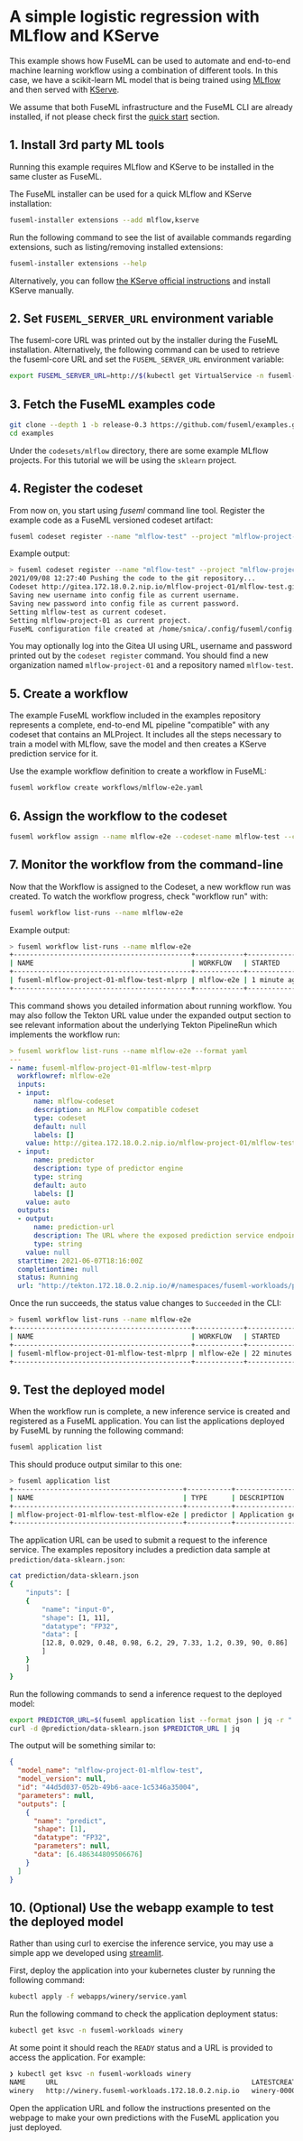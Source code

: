 # A simple logistic regression with MLflow and KServe

This example shows how FuseML can be used to automate and end-to-end machine learning workflow using
a combination of different tools. In this case, we have a scikit-learn ML model that is being trained
using [MLflow](https://mlflow.org/) and then served with [KServe](https://github.com/kserve/kserve).

We assume that both FuseML infrastructure and the FuseML CLI are already installed, if not please
check first the [quick start](../quickstart.md) section.

## 1. Install 3rd party ML tools

Running this example requires MLflow and KServe to be installed in the same cluster as FuseML.

The FuseML installer can be used for a quick MLflow and KServe installation:

```bash
fuseml-installer extensions --add mlflow,kserve
```

Run the following command to see the list of available commands regarding extensions,
such as listing/removing installed extensions:

```bash
fuseml-installer extensions --help
```

Alternatively, you can follow [the KServe official instructions](https://github.com/kserve/kserve#readme)
and install KServe manually.

## 2. Set `FUSEML_SERVER_URL` environment variable

The fuseml-core URL was printed out by the installer during the FuseML installation. Alternatively, the
following command can be used to retrieve the fuseml-core URL and set the `FUSEML_SERVER_URL` environment variable:

```bash
export FUSEML_SERVER_URL=http://$(kubectl get VirtualService -n fuseml-core fuseml-core -o jsonpath="{.spec.hosts[0]}")
```

## 3. Fetch the FuseML examples code

```bash
git clone --depth 1 -b release-0.3 https://github.com/fuseml/examples.git
cd examples
```

Under the `codesets/mlflow` directory, there are some example MLflow projects. For this tutorial we will be using the
`sklearn` project.

## 4. Register the codeset

From now on, you start using _fuseml_ command line tool. Register the example code as a FuseML versioned codeset artifact:

```bash
fuseml codeset register --name "mlflow-test" --project "mlflow-project-01" codesets/mlflow/sklearn
```

Example output:

```bash
> fuseml codeset register --name "mlflow-test" --project "mlflow-project-01" codesets/mlflow/sklearn
2021/09/08 12:27:40 Pushing the code to the git repository...
Codeset http://gitea.172.18.0.2.nip.io/mlflow-project-01/mlflow-test.git successfully registered
Saving new username into config file as current username.
Saving new password into config file as current password.
Setting mlflow-test as current codeset.
Setting mlflow-project-01 as current project.
FuseML configuration file created at /home/snica/.config/fuseml/config.yaml
```

You may optionally log into the Gitea UI using URL, username and password printed out by the `codeset register` command. You should find a new organization named `mlflow-project-01` and a repository named `mlflow-test`.

## 5. Create a workflow

The example FuseML workflow included in the examples repository represents a complete, end-to-end ML pipeline "compatible" with any codeset that contains an MLProject. It includes all the steps necessary to train a model with MLflow, save the model and then creates a KServe prediction service for it.

Use the example workflow definition to create a workflow in FuseML:

```bash
fuseml workflow create workflows/mlflow-e2e.yaml
```

## 6. Assign the workflow to the codeset

```bash
fuseml workflow assign --name mlflow-e2e --codeset-name mlflow-test --codeset-project mlflow-project-01
```

## 7. Monitor the workflow from the command-line

Now that the Workflow is assigned to the Codeset, a new workflow run was created. To watch the workflow progress, check "workflow run" with:

```bash
fuseml workflow list-runs --name mlflow-e2e
```

Example output:

```bash
> fuseml workflow list-runs --name mlflow-e2e
+--------------------------------------------+------------+--------------+----------+---------+
| NAME                                       | WORKFLOW   | STARTED      | DURATION | STATUS  |
+--------------------------------------------+------------+--------------+----------+---------+
| fuseml-mlflow-project-01-mlflow-test-mlprp | mlflow-e2e | 1 minute ago | ---      | Running |
+--------------------------------------------+------------+--------------+----------+---------+
```

This command shows you detailed information about running workflow. You may also follow the Tekton URL value under the expanded output section to see relevant information about the underlying Tekton PipelineRun which implements the workflow run:

```yaml
> fuseml workflow list-runs --name mlflow-e2e --format yaml
---
- name: fuseml-mlflow-project-01-mlflow-test-mlprp
  workflowref: mlflow-e2e
  inputs:
  - input:
      name: mlflow-codeset
      description: an MLFlow compatible codeset
      type: codeset
      default: null
      labels: []
    value: http://gitea.172.18.0.2.nip.io/mlflow-project-01/mlflow-test.git:main
  - input:
      name: predictor
      description: type of predictor engine
      type: string
      default: auto
      labels: []
    value: auto
  outputs:
  - output:
      name: prediction-url
      description: The URL where the exposed prediction service endpoint can be contacted to run predictions.
      type: string
    value: null
  starttime: 2021-06-07T18:16:00Z
  completiontime: null
  status: Running
  url: "http://tekton.172.18.0.2.nip.io/#/namespaces/fuseml-workloads/pipelineruns/fuseml-mlflow-project-01-mlflow-test-mlprp"
```

Once the run succeeds, the status value changes to `Succeeded` in the CLI:

```bash
> fuseml workflow list-runs --name mlflow-e2e
+--------------------------------------------+------------+----------------+------------+-----------+
| NAME                                       | WORKFLOW   | STARTED        | DURATION   | STATUS    |
+--------------------------------------------+------------+----------------+------------+-----------+
| fuseml-mlflow-project-01-mlflow-test-mlprp | mlflow-e2e | 22 minutes ago | 22 minutes | Succeeded |
+--------------------------------------------+------------+----------------+------------+-----------+
```

## 9. Test the deployed model

When the workflow run is complete, a new inference service is created and registered as a FuseML application. You can list the applications deployed
by FuseML by running the following command:

```bash
fuseml application list
```

This should produce output similar to this one:

```bash
> fuseml application list
+------------------------------------------+-----------+----------------------------------------------+---------------------------------------------------------------------------------------------------------------------------------------------+------------+
| NAME                                     | TYPE      | DESCRIPTION                                  | URL                                                                                                                                         | WORKFLOW   |
+------------------------------------------+-----------+----------------------------------------------+---------------------------------------------------------------------------------------------------------------------------------------------+------------+
| mlflow-project-01-mlflow-test-mlflow-e2e | predictor | Application generated by mlflow-e2e workflow | http://mlflow-project-01-mlflow-test-mlflow-e2e.fuseml-workloads.172.18.0.2.nip.io/v2/models/mlflow-project-01-mlflow-test-mlflow-e2e/infer | mlflow-e2e |
+------------------------------------------+-----------+----------------------------------------------+---------------------------------------------------------------------------------------------------------------------------------------------+------------+
```

The application URL can be used to submit a request to the inference service. The examples repository includes a prediction data sample at
`prediction/data-sklearn.json`:

```bash
cat prediction/data-sklearn.json
{
    "inputs": [
    {
        "name": "input-0",
        "shape": [1, 11],
        "datatype": "FP32",
        "data": [
        [12.8, 0.029, 0.48, 0.98, 6.2, 29, 7.33, 1.2, 0.39, 90, 0.86]
        ]
    }
    ]
}
```

Run the following commands to send a inference request to the deployed model:

```bash
export PREDICTOR_URL=$(fuseml application list --format json | jq -r ".[0].url")
curl -d @prediction/data-sklearn.json $PREDICTOR_URL | jq
```

The output will be something similar to:

```json
{
  "model_name": "mlflow-project-01-mlflow-test",
  "model_version": null,
  "id": "44d5d037-052b-49b6-aace-1c5346a35004",
  "parameters": null,
  "outputs": [
    {
      "name": "predict",
      "shape": [1],
      "datatype": "FP32",
      "parameters": null,
      "data": [6.486344809506676]
    }
  ]
}
```

## 10. (Optional) Use the webapp example to test the deployed model

Rather than using curl to exercise the inference service, you may use a simple app we developed using [streamlit](https://streamlit.io/).

First, deploy the application into your kubernetes cluster by running the following command:

```bash
kubectl apply -f webapps/winery/service.yaml
```

Run the following command to check the application deployment status:

```bash
kubectl get ksvc -n fuseml-workloads winery
```

At some point it should reach the `READY` status and a URL is provided to access the application.
For example:

```bash
❯ kubectl get ksvc -n fuseml-workloads winery
NAME     URL                                                LATESTCREATED   LATESTREADY    READY   REASON
winery   http://winery.fuseml-workloads.172.18.0.2.nip.io   winery-00001    winery-00001   True
```

Open the application URL and follow the instructions presented on the webpage to make your own predictions with the FuseML application you just deployed.
